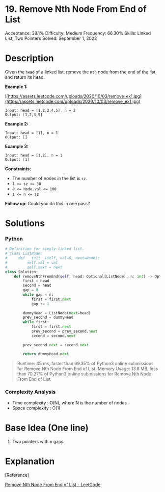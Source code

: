 # 19. Remove Nth Node From End of List

Acceptance: 39.1%
Difficulty: Medium
Frequency: 66.30%
Skills: Linked List, Two Pointers
Solved: September 1, 2022

# Description

Given the `head` of a linked list, remove the `nth` node from the end of the list and return its head.

**Example 1:**

![https://assets.leetcode.com/uploads/2020/10/03/remove_ex1.jpg](https://assets.leetcode.com/uploads/2020/10/03/remove_ex1.jpg)

```
Input: head = [1,2,3,4,5], n = 2
Output: [1,2,3,5]

```

**Example 2:**

```
Input: head = [1], n = 1
Output: []

```

**Example 3:**

```
Input: head = [1,2], n = 1
Output: [1]

```

**Constraints:**

- The number of nodes in the list is `sz`.
- `1 <= sz <= 30`
- `0 <= Node.val <= 100`
- `1 <= n <= sz`

**Follow up:** Could you do this in one pass?

# Solutions

### Python

```python
# Definition for singly-linked list.
# class ListNode:
#     def __init__(self, val=0, next=None):
#         self.val = val
#         self.next = next
class Solution:
    def removeNthFromEnd(self, head: Optional[ListNode], n: int) -> Optional[ListNode]:
        first = head
        second = head
        gap = 0
        while gap < n:
            first = first.next
            gap += 1
        
        dummyHead = ListNode(next=head)
        prev_second = dummyHead
        while first:
            first = first.next
            prev_second = prev_second.next
            second = second.next
        
        prev_second.next = second.next
        
        return dummyHead.next
```

> Runtime: 45 ms, faster than 69.35% of Python3 online submissions for Remove Nth Node From End of List.
Memory Usage: 13.8 MB, less than 70.27% of Python3 online submissions for Remove Nth Node From End of List.
> 

### Complexity Analysis

- Time complexity : O(N), where N is the number of nodes
- Space complexity : O(1)

# Base Idea (One line)

1. Two pointers with n gaps

# Explanation

[Reference]

[Remove Nth Node From End of List - LeetCode](https://leetcode.com/problems/remove-nth-node-from-end-of-list/solution/)